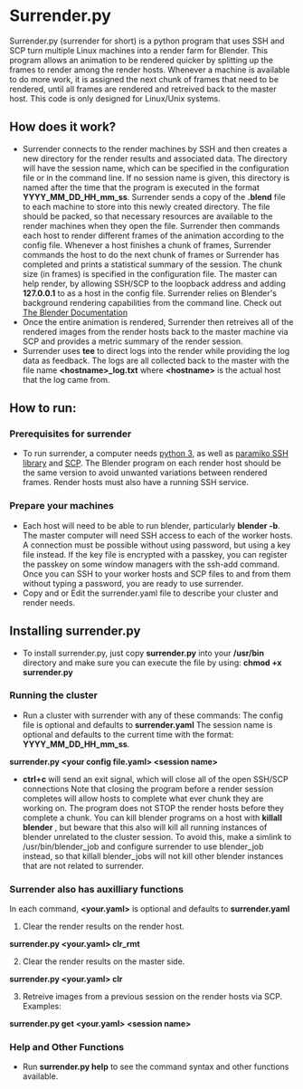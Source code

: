 # Surrender.py
Surrender.py (surrender for short) is a python program that uses SSH and SCP turn multiple Linux machines into a render farm for Blender. This program allows an animation to be rendered quicker by splitting up the frames to render among the render hosts. Whenever a machine is available to do more work, it is assigned the next chunk of frames that need to be rendered, until all frames are rendered and retreived back to the master host. This code is only designed for Linux/Unix systems.

## How does it work?
* Surrender connects to the render machines by SSH and then creates a new directory for the render results and associated data. The directory will have the session name, which can be specified in the configuration file or in the command line. If no session name is given, this directory is named after the time that the program is executed in the format **YYYY_MM_DD_HH_mm_ss**. Surrender sends a copy of the **.blend** file to each machine to store into this newly created directory. The file should be packed, so that necessary resources are available to the render machines when they open the file. Surrender then commands each host to render different frames of the animation according to the config file. Whenever a host finishes a chunk of frames, Surrender commands the host to do the next chunk of frames or Surrender has completed and prints a statistical summary of the session. The chunk size (in frames) is specified in the configuration file. The master can help render, by allowing SSH/SCP to the loopback address and adding **127.0.0.1** to as a host in the config file. Surrender relies on Blender's background rendering capabilities from the command line. Check out [The Blender Documentation](https://docs.blender.org/manual/en/latest/advanced/command_line/render.html)
* Once the entire animation is rendered, Surrender then retreives all of the rendered images from the render hosts back to the master machine via SCP and provides a metric summary of the render session.
* Surrender uses **tee** to direct logs into the render while providing the log data as feedback. The logs are all collected back to the master with the file name **\<hostname\>_log.txt** where **\<hostname\>** is the actual host that the log came from.


## How to run:
### Prerequisites for surrender
* To run surrender, a computer needs [python 3](https://www.python.org/downloads/), as well as [paramiko SSH library](https://github.com/paramiko/paramiko) and [SCP](https://pypi.org/project/scp/). The Blender program on each render host should be the same version to avoid unwanted variations between rendered frames. Render hosts must also have a running SSH service.

### Prepare your machines
* Each host will need to be able to run blender, particularly **blender -b**. The master computer will need SSH access to each of the worker hosts. A connection must be possible without using password, but using a key file instead. If the key file is encrypted with a passkey, you can register the passkey on some window managers with the ssh-add command. Once you can SSH to your worker hosts and SCP files to and from them without typing a password, you are ready to use surrender.
* Copy and or Edit the surrender.yaml file to describe your cluster and render needs.

## Installing surrender.py
* To install surrender.py, just copy **surrender.py** into your **/usr/bin** directory and make sure you can execute the file by using:
**chmod +x surrender.py** 

### Running the cluster
* Run a cluster with surrender with any of these commands:
 The config file is optional and defaults to **surrender.yaml**
 The session name is optional and defaults to the current time with the format:  **YYYY_MM_DD_HH_mm_ss**.

**surrender.py \<your config file.yaml\> \<session name\>**

* **ctrl+c** will send an exit signal, which will close all of the open SSH/SCP connections
  Note that closing the program before a render session completes will allow hosts to complete what ever chunk they are working on.
  The program does not STOP the render hosts before they complete a chunk. You can kill blender programs on a host with **killall blender** , but beware that this also will kill all running instances of blender unrelated to the cluster session. To avoid this, make a simlink to /usr/bin/blender_job and configure surrender to use blender_job instead, so that killall blender_jobs will not kill other blender instances that are not related to surrender.
  
 ### Surrender also has auxilliary functions
In each command, **\<your.yaml\>** is optional and defaults to **surrender.yaml**

1. Clear the render results on the render host.

  **surrender.py \<your.yaml\> clr_rmt**

2. Clear the render results on the master side.

  **surrender.py \<your.yaml\> clr**

3. Retreive images from a previous session on the render hosts via SCP. Examples:

  **surrender.py get \<your.yaml\> \<session name\>**

### Help and Other Functions
  * Run **surrender.py help** to see the command syntax and other functions available.
